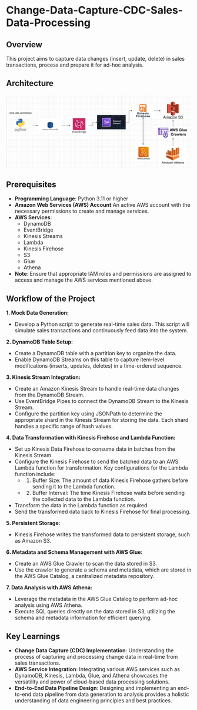 # Change-Data-Capture-CDC-Sales-Data-Processing

## Overview
This project aims to capture data changes (insert, update, delete) in sales transactions, process and prepare it for ad-hoc analysis. 
## Architecture

![Alt Text](https://github.com/MrSachinGoyal/Change-Data-Capture-CDC-Sales-Data-Processing/blob/master/architecture.png)

## Prerequisites
- **Programming Language**: Python 3.11 or higher
- **Amazon Web Services (AWS) Account**:An active AWS account with the necessary permissions to create and manage services.
- **AWS Services**:
  - DynamoDB
  - EventBridge
  - Kinesis Streams
  - Lambda
  - Kinesis Firehose
  - S3
  - Glue
  - Athena
- **Note**: Ensure that appropriate IAM roles and permissions are assigned to access and manage the AWS services mentioned above.

## Workflow of the Project
**1. Mock Data Generation:**
  - Develop a Python script to generate real-time sales data. This script will simulate sales transactions and continuously feed data into the system.

**2. DynamoDB Table Setup:**
  - Create a DynamoDB table with a partition key to organize the data.
  - Enable DynamoDB Streams on this table to capture item-level modifications (inserts, updates, deletes) in a time-ordered sequence.

**3. Kinesis Stream Integration:**
  - Create an Amazon Kinesis Stream to handle real-time data changes from the DynamoDB Stream.
  - Use EventBridge Pipes to connect the DynamoDB Stream to the Kinesis Stream.
  - Configure the partition key using JSONPath to determine the appropriate shard in the Kinesis Stream for storing the data. Each shard handles a specific range of hash values.

**4. Data Transformation with Kinesis Firehose and Lambda Function:**
  - Set up Kinesis Data Firehose to consume data in batches from the Kinesis Stream.
  - Configure the Kinesis Firehose to send the batched data to an AWS Lambda function for transformation. Key configurations for the Lambda function include:
    - 1. Buffer Size: The amount of data Kinesis Firehose gathers before sending it to the Lambda function.
    - 2. Buffer Interval: The time Kinesis Firehose waits before sending the collected data to the Lambda function.
  - Transform the data in the Lambda function as required.
  - Send the transformed data back to Kinesis Firehose for final processing.

**5. Persistent Storage:**
  - Kinesis Firehose writes the transformed data to persistent storage, such as Amazon S3.

**6. Metadata and Schema Management with AWS Glue:**
  - Create an AWS Glue Crawler to scan the data stored in S3.
  - Use the crawler to generate a schema and metadata, which are stored in the AWS Glue Catalog, a centralized metadata repository.

**7. Data Analysis with AWS Athena:**
  - Leverage the metadata in the AWS Glue Catalog to perform ad-hoc analysis using AWS Athena.
  - Execute SQL queries directly on the data stored in S3, utilizing the schema and metadata information for efficient querying.

## Key Learnings
- **Change Data Capture (CDC) Implementation**: Understanding the process of capturing and processing change data in real-time from sales transactions.
- **AWS Service Integration**: Integrating various AWS services such as DynamoDB, Kinesis, Lambda, Glue, and Athena showcases the versatility and power of cloud-based data processing solutions.
- **End-to-End Data Pipeline Design**: Designing and implementing an end-to-end data pipeline from data generation to analysis provides a holistic understanding of data engineering principles and best practices.

